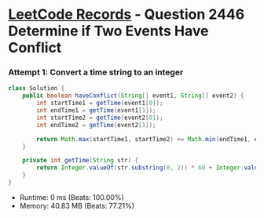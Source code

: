 # [LeetCode Records](../../README.md) - Question 2446 Determine if Two Events Have Conflict

### Attempt 1: Convert a time string to an integer
```java
class Solution {
    public boolean haveConflict(String[] event1, String[] event2) {
        int startTime1 = getTime(event1[0]);
        int endTime1 = getTime(event1[1]);
        int startTime2 = getTime(event2[0]);
        int endTime2 = getTime(event2[1]);

        return Math.max(startTime1, startTime2) <= Math.min(endTime1, endTime2);
    }

    private int getTime(String str) {
        return Integer.valueOf(str.substring(0, 2)) * 60 + Integer.valueOf(str.substring(3, 5));
    }
}
```
- Runtime: 0 ms (Beats: 100.00%)
- Memory: 40.83 MB (Beats: 77.21%)

<br>
